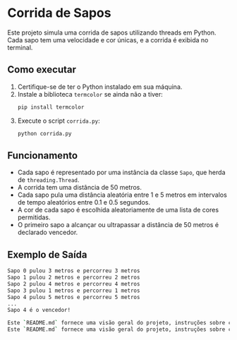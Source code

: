 # Corrida de Sapos

Este projeto simula uma corrida de sapos utilizando threads em Python. Cada sapo tem uma velocidade e cor únicas, e a corrida é exibida no terminal.

## Como executar

1. Certifique-se de ter o Python instalado em sua máquina.
2. Instale a biblioteca `termcolor` se ainda não a tiver:
   ```sh
   pip install termcolor
   ```
3. Execute o script `corrida.py`:
   ```sh
   python corrida.py
   ```

## Funcionamento

- Cada sapo é representado por uma instância da classe `Sapo`, que herda de `threading.Thread`.
- A corrida tem uma distância de 50 metros.
- Cada sapo pula uma distância aleatória entre 1 e 5 metros em intervalos de tempo aleatórios entre 0.1 e 0.5 segundos.
- A cor de cada sapo é escolhida aleatoriamente de uma lista de cores permitidas.
- O primeiro sapo a alcançar ou ultrapassar a distância de 50 metros é declarado vencedor.

## Exemplo de Saída

```sh
Sapo 0 pulou 3 metros e percorreu 3 metros
Sapo 1 pulou 2 metros e percorreu 2 metros
Sapo 2 pulou 4 metros e percorreu 4 metros
Sapo 3 pulou 1 metros e percorreu 1 metros
Sapo 4 pulou 5 metros e percorreu 5 metros
...
Sapo 4 é o vencedor!

Este `README.md` fornece uma visão geral do projeto, instruções sobre como executá-lo, uma explicação do funcionamento e um exemplo de saída.
Este `README.md` fornece uma visão geral do projeto, instruções sobre como executá-lo, uma explicação do funcionamento e um exemplo de saída.
```
